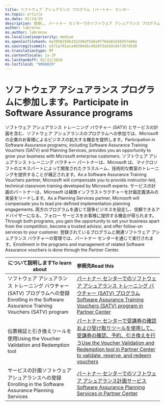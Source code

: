 ```yaml
---
title: ソフトウェア アシュアランス プログラム |パートナー センター
ms.topic: article
ms.date: 01/14/19
description: 登録し、パートナー センターでのソフトウェア アシュアランス プログラムの管理
author: labrenne
ms.author: labrenne
ms.localizationpriority: medium
ms.openlocfilehash: 6e3958256b315249df5dda9778eb81d38d5fe66e
ms.sourcegitcommit: e571a701aca40384dbc4928f3a5d3c64736fd5d8
ms.translationtype: MT
ms.contentlocale: ja-JP
ms.lasthandoff: 02/12/2019
ms.locfileid: "9066029"
---
```

# <a name="participate-in-software-assurance-programs"></a><span data-ttu-id="b1fc8-103">ソフトウェア アシュアランス プログラムに参加します。</span><span class="sxs-lookup"><span data-stu-id="b1fc8-103">Participate in Software Assurance programs</span></span>

<span data-ttu-id="b1fc8-104">ソフトウェア アシュアランス トレーニング バウチャー (SATV) とサービスの計画を含む、ソフトウェア アシュアランスのプログラムへの参加では、Microsoft の企業のお客様によるビジネスの拡大する機会を提供します。</span><span class="sxs-lookup"><span data-stu-id="b1fc8-104">Participation in Software Assurance programs, including Software Assurance Training Vouchers (SATV) and Planning Services, provides you an opportunity to grow your business with Microsoft enterprise customers.</span></span> <span data-ttu-id="b1fc8-105">ソフトウェア アシュアランス トレーニング バウチャー パートナーは、Microsoft は、マイクロソフトのエキスパートによって開発されたクラスルーム、技術的な教室のトレーニングを提供することが補正されます。</span><span class="sxs-lookup"><span data-stu-id="b1fc8-105">As a Software Assurance Training Vouchers partner, Microsoft will compensate you to provide instructor-led, technical classroom training developed by Microsoft experts.</span></span> <span data-ttu-id="b1fc8-106">サービスの計画のパートナーは、Microsoft は補償インフラストラクチャーを計画定義済みの実装をリードします。</span><span class="sxs-lookup"><span data-stu-id="b1fc8-106">As a Planning Services partner, Microsoft will compensate you to lead pre-defined implementation planning engagements.</span></span> <span data-ttu-id="b1fc8-107">両方のプログラムを通じて競争ビジネスを設定し、信頼できるアドバイザーになる、フォロー サービスをお客様に提供する機会が得られます。</span><span class="sxs-lookup"><span data-stu-id="b1fc8-107">Through both programs, you gain the opportunity to set your business apart from the competition, become a trusted advisor, and offer follow-on services to your customer.</span></span> <span data-ttu-id="b1fc8-108">登録されているプログラムと関連ソフトウェア アシュアランス バウチャーの管理では、パートナー センターを通じて実行されます。</span><span class="sxs-lookup"><span data-stu-id="b1fc8-108">Enrollment in the programs and management of related Software Assurance vouchers is done through the Partner Center.</span></span>

|**<span data-ttu-id="b1fc8-109">について説明します</span><span class="sxs-lookup"><span data-stu-id="b1fc8-109">To learn about</span></span>**   |**<span data-ttu-id="b1fc8-110">参照先</span><span class="sxs-lookup"><span data-stu-id="b1fc8-110">Read this</span></span>**   |
|--------------------------|:------------------|
|<span data-ttu-id="b1fc8-111">ソフトウェア アシュアランス トレーニング バウチャー (SATV) プログラムへの登録</span><span class="sxs-lookup"><span data-stu-id="b1fc8-111">Enrolling in the Software Assurance Training Vouchers (SATV) program</span></span>|[<span data-ttu-id="b1fc8-112">パートナー センターでのソフトウェア アシュアランス トレーニング バウチャー (SATV) プログラム</span><span class="sxs-lookup"><span data-stu-id="b1fc8-112">Software Assurance Training Vouchers (SATV) program in Partner Center</span></span>](software-assurance-satv.md)|
|<span data-ttu-id="b1fc8-113">伝票検証と引き換えツールを使用</span><span class="sxs-lookup"><span data-stu-id="b1fc8-113">Using the Voucher Validation and Redemption tool</span></span>|[<span data-ttu-id="b1fc8-114">パートナー センターで受講券の確認および受け取りツールを使用して、受講券の確認、予約、引き換えを行う</span><span class="sxs-lookup"><span data-stu-id="b1fc8-114">Use the Voucher Validation and Redemption tool in Partner Center to validate, reserve, and redeem vouchers</span></span>](voucher-validation-tool.md)|
|<span data-ttu-id="b1fc8-115">サービスの計画ソフトウェア アシュアランスへの登録</span><span class="sxs-lookup"><span data-stu-id="b1fc8-115">Enrolling in the Software Assurance Planning Services</span></span>|[<span data-ttu-id="b1fc8-116">パートナー センターでのソフトウェア アシュアランス計画サービス</span><span class="sxs-lookup"><span data-stu-id="b1fc8-116">Software Assurance Planning Services in Partner Center</span></span>](software-assurance-dps.md) 


